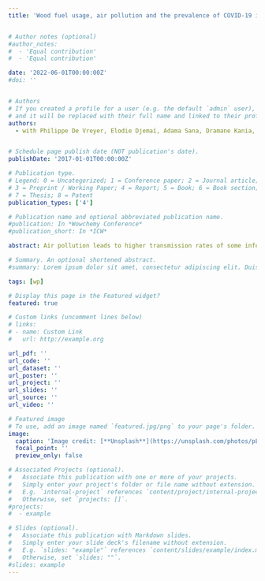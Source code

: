 ```yaml
---
title: 'Wood fuel usage, air pollution and the prevalence of COVID-19 in Burkina Faso'


# Author notes (optional)
#author_notes:
#  - 'Equal contribution'
#  - 'Equal contribution'

date: '2022-06-01T00:00:00Z'
#doi: ''


# Authors
# If you created a profile for a user (e.g. the default `admin` user), write the username (folder name) here
# and it will be replaced with their full name and linked to their profile.
authors:
  - with Philippe De Vreyer, Elodie Djemaï, Adama Sana, Dramane Kania, Hermann Badolo and Abdramane Berthé


# Schedule page publish date (NOT publication's date).
publishDate: '2017-01-01T00:00:00Z'

# Publication type.
# Legend: 0 = Uncategorized; 1 = Conference paper; 2 = Journal article;
# 3 = Preprint / Working Paper; 4 = Report; 5 = Book; 6 = Book section;
# 7 = Thesis; 8 = Patent
publication_types: ['4']

# Publication name and optional abbreviated publication name.
#publication: In *Wowchemy Conference*
#publication_short: In *ICW*

abstract: Air pollution leads to higher transmission rates of some infectious diseases whose pathogens may be borne by particulate matter. This is a source of concern for public health in countries where wood fuel is the main source of cooking energy because wood combustion emits high levels of fine particulate matter (PM2.5). This paper identifies the effect of individual exposure to PM2.5 on the probability of being infected by the SARS-CoV-2 virus during the first peak of the COVID-19 epidemic in Burkina Faso. We instrument for exposure to PM2.5 using a distance weighted average of wood consumption among households in the neighborhood of the individual of interest. We find that 12% of adults tested positive to SARS-CoV-2 antibodies in our study area in June 2021. Exposure to PM2.5 from woodfuel combustion significantly increases the risk of COVID-19. At the estimated mean 24-hour exposure of 220 µg/m3, our results predict an 8.3 percentage points increase in the probability of contracting the virus compared to a scenario without pollution. Converting households from wood to less polluting sources of energy may have benefits in terms of reduced coronavirus transmission.

# Summary. An optional shortened abstract.
#summary: Lorem ipsum dolor sit amet, consectetur adipiscing elit. Duis posuere tellus ac convallis placerat. Proin tincidunt magna sed ex sollicitudin condimentum.

tags: [wp]

# Display this page in the Featured widget?
featured: true

# Custom links (uncomment lines below)
# links:
# - name: Custom Link
#   url: http://example.org

url_pdf: ''
url_code: ''
url_dataset: ''
url_poster: ''
url_project: ''
url_slides: ''
url_source: ''
url_video: ''

# Featured image
# To use, add an image named `featured.jpg/png` to your page's folder.
image:
  caption: 'Image credit: [**Unsplash**](https://unsplash.com/photos/pLCdAaMFLTE)'
  focal_point: ''
  preview_only: false

# Associated Projects (optional).
#   Associate this publication with one or more of your projects.
#   Simply enter your project's folder or file name without extension.
#   E.g. `internal-project` references `content/project/internal-project/index.md`.
#   Otherwise, set `projects: []`.
#projects:
#  - example

# Slides (optional).
#   Associate this publication with Markdown slides.
#   Simply enter your slide deck's filename without extension.
#   E.g. `slides: "example"` references `content/slides/example/index.md`.
#   Otherwise, set `slides: ""`.
#slides: example
---
```


